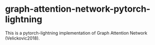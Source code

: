 # graph-attention-network-pytorch-lightning
This is a pytorch-lightning implementation of Graph Attention Network (Velickovic2018).
